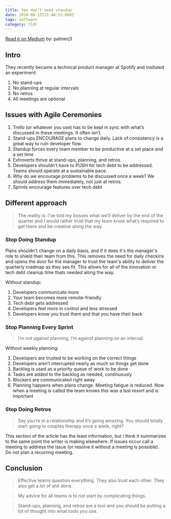 ```yaml
---
title: You don’t need standup
date: 2018-08-15T21:48:53.000Z
tags: software
category: tldr
---
```


[Read it on Medium](https://medium.com/@jsonpify/you-dont-need-standup-9a74782517c1)
by: palmerj3

## Intro

They recently became a technical product manager at Spotify and insituted an experiment:

1. No stand-ups
2. No planning at regular intervals
3. No retros
4. All meetings are optional

## Issues with Agile Ceremonies

1. Trello (or whatever you use) has to be kept in sync with what’s discussed in these meetings. It often isn’t.
2. Stand-ups ENCOURAGE plans to change daily. Lack of consistency is a great way to ruin developer flow.
3. Standup forces every team member to be productive at a set place and a set time
4. Extroverts thrive at stand-ups, planning, and retros.
5. Developers shouldn’t have to PUSH for tech debt to be addressed. Teams should operate at a sustainable pace.
6. Why do we encourage problems to be discussed once a week? We should address them immediately, not just at retros.
7. Sprints encourage features over tech debt

## Different approach

> The reality is: I’ve told my bosses what we’ll deliver by the end of the quarter and I would rather trust that my team know what’s required to get there and be creative along the way.

### Stop Doing Standup

Plans shouldn't change on a daily basis, and if it does it's the manager's role to shield their team from this. This removes the need for daily checkins and opens the door for the manager to trust the team's ability to deliver the quarterly roadmap as they see fit. This allows for all of the innovation or tech debt cleanup time thats needed along the way.

Without standup:

1. Developers communicate more
2. Your team becomes more remote-friendly
3. Tech debt gets addressed
4. Developers feel more in control and less stressed
5. Developers know you trust them and that you have their back

### Stop Planning Every Sprint

> I’m not against planning, I’m against planning on an interval.

Without weekly planning:

1. Developers are trusted to be working on the correct things
2. Developers aren’t interrupted nearly as much so things get done
3. Backlog is used as a priority queue of work to be done
4. Tasks are added to the backlog as needed, continuously
5. Blockers are communicated right away
6. Planning happens when plans change. Meeting fatigue is reduced. Now when a meeting is called the team knows this was a last resort and is important

### Stop Doing Retros

> Say you’re in a relationship and it’s going amazing. You should totally start going to couples therapy once a week, right?

This section of the article has the least information, but I think it summarizes to the same point the writer is making elsewhere. If issues occur call a meeting to address the issue (or resolve it without a meeting is possible). Do not plan a recurring meeting.

## Conclusion

> Effective teams question everything. They also trust each other. They also get a lot of shit done.

> My advice for all teams is to not start by complicating things.

> Stand-ups, planning, and retros are a tool and you should be putting a lot of thought into what tools you use.
